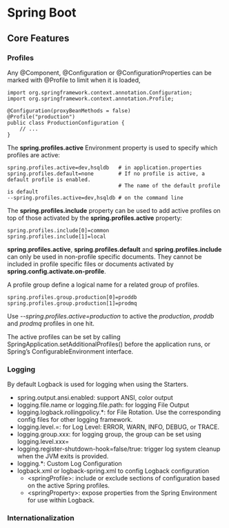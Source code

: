 # Spring Boot

## Core Features
    
### Profiles
Any @Component, @Configuration or @ConfigurationProperties can be marked with @Profile to limit when it is loaded,

```
import org.springframework.context.annotation.Configuration;
import org.springframework.context.annotation.Profile;

@Configuration(proxyBeanMethods = false)
@Profile("production")
public class ProductionConfiguration {
    // ...
}
```

The **spring.profiles.active** Environment property is used to specify which profiles are active:
```
spring.profiles.active=dev,hsqldb   # in application.properties
spring.profiles.default=none        # If no profile is active, a default profile is enabled. 
                                    # The name of the default profile is default
--spring.profiles.active=dev,hsqldb # on the command line
```

The **spring.profiles.include** property can be used to add active profiles on top of those activated by the **spring.profiles.active** property:
```
spring.profiles.include[0]=common
spring.profiles.include[1]=local
```
**spring.profiles.active**, **spring.profiles.default** and **spring.profiles.include** can only be used in non-profile specific documents. They cannot be included in profile specific files or documents activated by **spring.config.activate.on-profile**.

A profile group define a logical name for a related group of profiles.
```
spring.profiles.group.production[0]=proddb
spring.profiles.group.production[1]=prodmq
```
Use *--spring.profiles.active=production* to active the *production*, *proddb* and *prodmq* profiles in one hit.

The active profiles can be set by calling SpringApplication.setAdditionalProfiles() before the application runs, or Spring’s ConfigurableEnvironment interface.

### Logging

By default Logback is used for logging when using the Starters. 

- spring.output.ansi.enabled: support ANSI, color output
- logging.file.name or logging.file.path: for logging File Output
- logging.logback.rollingpolicy.\*: for File Rotation. Use the corresponding config files for other logging framework.
- logging.level.<logger-name>=<level>: for Log Level: ERROR, WARN, INFO, DEBUG, or TRACE.
- logging.group.xxx: for logging group, the group can be set using logging.level.xxx=<level>
- logging.register-shutdown-hook=false/true: trigger log system cleanup when the JVM exits is provided.
- logging.\*: Custom Log Configuration    
- logback.xml or logback-spring.xml to config Logback configuration
     - \<springProfile\>: include or exclude sections of configuration based on the active Spring profiles.
     - \<springProperty\>: expose properties from the Spring Environment for use within Logback.

### Internationalization
    
